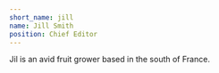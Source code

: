 ```yaml
---
short_name: jill
name: Jill Smith
position: Chief Editor
---
```


Jil is an avid fruit grower based in the south of France.

